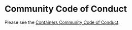 # Community Code of Conduct

Please see the [Containers Community Code of Conduct](https://github.com/containers/common/blob/main/CODE-OF-CONDUCT.md).

